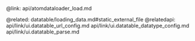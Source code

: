 @link: api/atomdataloader_load.md

@related:
	datatable/loading_data.md#static_external_file
@relatedapi:
	api/link/ui.datatable_url_config.md
    api/link/ui.datatable_datatype_config.md
    api/link/ui.datatable_parse.md


